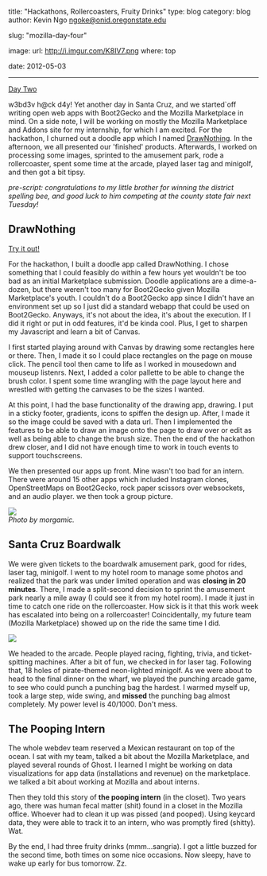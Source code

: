 title: "Hackathons, Rollercoasters, Fruity Drinks"
type: blog
category: blog
author: Kevin Ngo <ngoke@onid.oregonstate.edu>

slug: "mozilla-day-four"

image:
    url: http://i.imgur.com/K8IV7.png
    where: top

date: 2012-05-03

---

[Day Two](/blog/mozilla-day-two)

w3bd3v h@ck d4y! Yet another day in Santa Cruz, and we started`off writing open
web apps with Boot2Gecko and the Mozilla Marketplace in mind. On a side
note, I will be working on mostly the Mozilla Marketplace and Addons site
for my internship, for which I am excited.  For the hackathon, I churned
out a doodle app which I named
[DrawNothing](http://github.com/ngokevin/draw_nothing). In the afternoon,
we all presented our 'finished' products. Afterwards, I worked on
processing some images, sprinted to the amusement park, rode a
rollercoaster, spent some time at the arcade, played laser tag and
minigolf, and then got a bit tipsy.

*pre-script: congratulations to my little brother for winning the district
spelling bee, and good luck to him competing at the county state fair next
Tuesday!*

## DrawNothing

[Try it out!](http://ngokevin.com/~ngoke/draw_nothing)

For the hackathon, I built a doodle app called DrawNothing. I chose
something that I could feasibly do within a few hours yet wouldn't be too
bad as an initial Marketplace submission. Doodle applications are a
dime-a-dozen, but there weren't too many for Boot2Gecko given Mozilla
Marketplace's youth. I couldn't do a Boot2Gecko app since I didn't have an
environment set up so I just did a standard webapp that could be used on
Boot2Gecko. Anyways, it's not about the idea, it's about the execution. If
I did it right or put in odd features, it'd be kinda cool.  Plus, I get to
sharpen my Javascript and learn a bit of Canvas.

I first started playing around with Canvas by drawing some rectangles here
or there. Then, I made it so I could place rectangles on the page on mouse
click. The pencil tool then came to life as I worked in mousedown and
mouseup listenrs. Next, I added a color pallette to be able to change the
brush color. I spent some time wrangling with the page layout here and
wrestled with getting the canvases to be the sizes I wanted.

At this point, I had the base functionality of the drawing app, drawing. I
put in a sticky footer, gradients, icons to spiffen the design up. After, I
made it so the image could be saved with a data url. Then I implemented the
features to be able to draw an image onto the page to draw over or edit as
well as being able to change the brush size. Then the end of the hackathon
drew closer, and I did not have enough time to work in touch events to
support touchscreens.

We then presented our apps up front. Mine wasn't too bad for an intern.
There were around 15 other apps which included Instagram clones,
OpenStreetMaps on Boot2Gecko, rock paper scissors over websockets, and an
audio player. we then took a group picture.

<img class="page_pic" style="max-width:600px; max-height:600px;" src="http://i.imgur.com/wuTgx.jpg"></img><br/>
<i>Photo by morgamic.</i>

## Santa Cruz Boardwalk

We were given tickets to the boardwalk amusement park, good for rides,
laser tag, minigolf. I went to my hotel room to manage some photos and
realized that the park was under limited operation and was **closing in 20
minutes**. There, I made a split-second decision to sprint the amusement
park nearly a mile away (I could see it from my hotel room). I made it just
in time to catch one ride on the rollercoaster. How sick is it that this
work week has escalated into being on a rollercoaster! Coincidentally, my
future team (Mozilla Marketplace) showed up on the ride the same time I
did.

<img class="page_pic" style="max-width:600px; max-height:600px;" src="http://i.imgur.com/kTGxT.jpg"></img><br/>

We headed to the arcade. People played racing, fighting, trivia, and
ticket-spitting machines. After a bit of fun, we checked in for laser
tag. Following that, 18 holes of pirate-themed neon-lighted minigolf.
As we were about to head to the final dinner on the wharf, we played the
punching arcade game, to see who could punch a punching bag the hardest. I
warmed myself up, took a large step, wide swing, and **missed** the punching
bag almost completely. My power level is 40/1000. Don't mess.

## The Pooping Intern

The whole webdev team reserved a Mexican restaurant on top of the ocean. I
sat with my team, talked a bit about the Mozilla Marketplace, and played
several rounds of Ghost. I learned I might be working on data
visualizations for app data (installations and revenue) on the marketplace.
we talked a bit about working at Mozilla and about interns.

Then they told this story of **the pooping intern** (in the closet). Two
years ago, there was human fecal matter (shit) found in a closet in the
Mozilla office. Whoever had to clean it up was pissed (and pooped). Using
keycard data, they were able to track it to an intern, who was promptly
fired (shitty). Wat.

By the end, I had three fruity drinks (mmm...sangria). I got a little
buzzed for the second time, both times on some nice occasions. Now sleepy,
have to wake up early for bus tomorrow. Zz.







